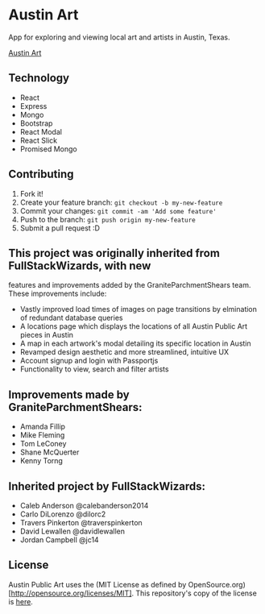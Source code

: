 # Austin Art

App for exploring and viewing local art and artists in Austin, Texas.

[Austin Art](http://austinpublicart.herokuapp.com)

## Technology

* React
* Express
* Mongo
* Bootstrap
* React Modal
* React Slick
* Promised Mongo

## Contributing

1. Fork it!
2. Create your feature branch: `git checkout -b my-new-feature`
3. Commit your changes: `git commit -am 'Add some feature'`
4. Push to the branch: `git push origin my-new-feature`
5. Submit a pull request :D


## This project was originally inherited from FullStackWizards, with new
features and improvements added by the GraniteParchmentShears team. These
improvements include:

* Vastly improved load times of images on page transitions by elmination of
redundant database queries
* A locations page which displays the locations of all Austin Public Art
pieces in Austin
* A map in each artwork's modal detailing its specific location in Austin
* Revamped design aesthetic and more streamlined, intuitive UX
* Account signup and login with Passportjs
* Functionality to view, search and filter artists




## Improvements made by GraniteParchmentShears:

* Amanda Fillip
* Mike Fleming
* Tom LeConey
* Shane McQuerter
* Kenny Torng


## Inherited project by FullStackWizards:

* Caleb Anderson @calebanderson2014
* Carlo DiLorenzo @dilorc2
* Travers Pinkerton @traverspinkerton
* David Lewallen @davidlewallen
* Jordan Campbell @jc14

## License
Austin Public Art uses the (MIT License as defined by OpenSource.org)[http://opensource.org/licenses/MIT].
This repository's copy of the license is [here](./LICENSE.md).

